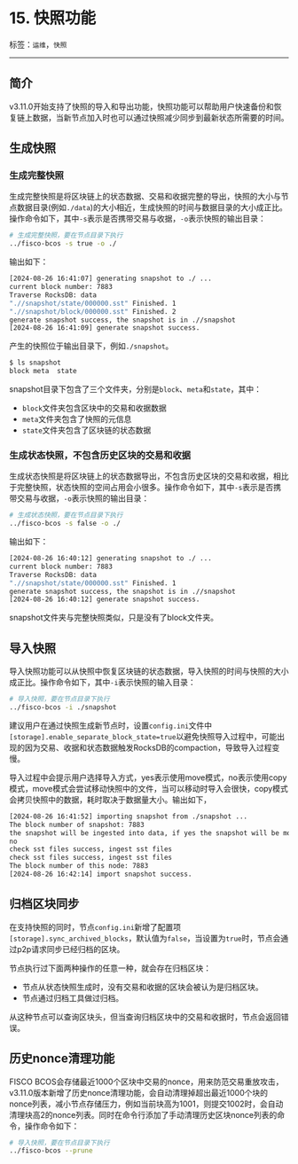 # 15. 快照功能

标签：``运维``，``快照``

---

## 简介

v3.11.0开始支持了快照的导入和导出功能，快照功能可以帮助用户快速备份和恢复链上数据，当新节点加入时也可以通过快照减少同步到最新状态所需要的时间。

## 生成快照

### 生成完整快照

生成完整快照是将区块链上的状态数据、交易和收据完整的导出，快照的大小与节点数据目录(例如`./data`)的大小相近，生成快照的时间与数据目录的大小成正比。操作命令如下，其中`-s`表示是否携带交易与收据，`-o`表示快照的输出目录：

```bash
# 生成完整快照，要在节点目录下执行
../fisco-bcos -s true -o ./
```

输出如下：

```bash
[2024-08-26 16:41:07] generating snapshot to ./ ...
current block number: 7883
Traverse RocksDB: data
".//snapshot/state/000000.sst" Finished. 1
".//snapshot/block/000000.sst" Finished. 2
generate snapshot success, the snapshot is in .//snapshot
[2024-08-26 16:41:09] generate snapshot success.
```

产生的快照位于输出目录下，例如`./snapshot`。

```bash
$ ls snapshot
block meta  state
```

snapshot目录下包含了三个文件夹，分别是`block`、`meta`和`state`，其中：

- `block`文件夹包含区块中的交易和收据数据
- `meta`文件夹包含了快照的元信息
- `state`文件夹包含了区块链的状态数据

### 生成状态快照，不包含历史区块的交易和收据

生成状态快照是将区块链上的状态数据导出，不包含历史区块的交易和收据，相比于完整快照，状态快照的空间占用会小很多。操作命令如下，其中`-s`表示是否携带交易与收据，`-o`表示快照的输出目录：

```bash
# 生成状态快照，要在节点目录下执行
../fisco-bcos -s false -o ./
```

输出如下：

```bash
[2024-08-26 16:40:12] generating snapshot to ./ ...
current block number: 7883
Traverse RocksDB: data
".//snapshot/state/000000.sst" Finished. 1
generate snapshot success, the snapshot is in .//snapshot
[2024-08-26 16:40:12] generate snapshot success.
```

snapshot文件夹与完整快照类似，只是没有了block文件夹。

## 导入快照

导入快照功能可以从快照中恢复区块链的状态数据，导入快照的时间与快照的大小成正比。操作命令如下，其中`-i`表示快照的输入目录：

```bash
# 导入快照，要在节点目录下执行
../fisco-bcos -i ./snapshot
```

建议用户在通过快照生成新节点时，设置`config.ini`文件中`[storage].enable_separate_block_state=true`以避免快照导入过程中，可能出现的因为交易、收据和状态数据触发RocksDB的compaction，导致导入过程变慢。

导入过程中会提示用户选择导入方式，yes表示使用move模式，no表示使用copy模式，move模式会尝试移动快照中的文件，当可以移动时导入会很快，copy模式会拷贝快照中的数据，耗时取决于数据量大小。输出如下，

```bash
[2024-08-26 16:41:52] importing snapshot from ./snapshot ...
The block number of snapshot: 7883
the snapshot will be ingested into data, if yes the snapshot will be moved, if no the snapshot will be copy(yes/no)
no
check sst files success, ingest sst files
check sst files success, ingest sst files
The block number of this node: 7883
[2024-08-26 16:42:14] import snapshot success.
```

## 归档区块同步

在支持快照的同时，节点`config.ini`新增了配置项`[storage].sync_archived_blocks`，默认值为`false`，当设置为`true`时，节点会通过p2p请求同步已经归档的区块。

节点执行过下面两种操作的任意一种，就会存在归档区块：

- 节点从状态快照生成时，没有交易和收据的区块会被认为是归档区块。
- 节点通过归档工具做过归档。

从这种节点可以查询区块头，但当查询归档区块中的交易和收据时，节点会返回错误。

## 历史nonce清理功能

FISCO BCOS会存储最近1000个区块中交易的nonce，用来防范交易重放攻击，v3.11.0版本新增了历史nonce清理功能，会自动清理掉超出最近1000个块的nonce列表，减小节点存储压力，例如当前块高为1001，则提交1002时，会自动清理块高2的nonce列表。同时在命令行添加了手动清理历史区块nonce列表的命令，操作命令如下：

```bash
# 导入快照，要在节点目录下执行
../fisco-bcos --prune
```
